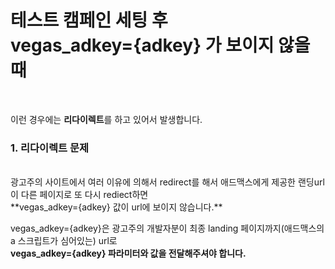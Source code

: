 # 테스트 캠페인 세팅 후 <br> vegas_adkey={adkey} 가 보이지 않을 때
<br>

이런 경우에는 **리다이렉트**를 하고 있어서 발생합니다.

### 1. 리다이렉트 문제
<br>
광고주의 사이트에서 여러 이유에 의해서 redirect를 해서 애드맥스에게 제공한 랜딩url이 다른 페이지로 또 다시 rediect하면 <br>
**vegas_adkey={adkey} 값이 url에 보이지 않습니다.**

 vegas_adkey={adkey}은 광고주의 개발자분이 최종 landing 페이지까지(애드맥스의 a 스크립트가 심어있는) url로<br>
 **vegas_adkey={adkey} 파라미터와 값을 전달해주셔야 합니다.**
<br><br>

